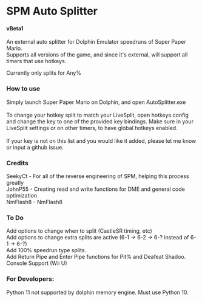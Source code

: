 # SPM Auto Splitter
#### vBeta1
An external auto splitter for Dolphin Emulator speedruns of Super Paper Mario. <br />
Supports all versions of the game, and since it's external, will support all timers that use hotkeys.

Currently only splits for Any%

### How to use
Simply launch Super Paper Mario on Dolphin, and open AutoSplitter.exe <br />
<br />
To change your hotkey split to match your LiveSplit, open hotkeys.config and change the key to one of the provided key bindings. Make sure in your LiveSplit settings or on other timers, to have global hotkeys enabled. <br />
<br />
If your key is not on this list and you would like it added, please let me know or input a github issue.

### Credits
SeekyCt - For all of the reverse engineering of SPM, helping this process greatly <br />
JohnP55 - Creating read and write functions for DME and general code optimization <br />
NmFlash8 - NmFlash8

### To Do
Add options to change when to split (CastleSR timing, etc) <br />
Add options to change extra splits are active (6-1 -> 6-2 -> 6-? instead of 6-1 -> 6-?) <br />
Add 100% speedrun type splits. <br />
Add Return Pipe and Enter Pipe functions for Pit% and Deafeat Shadoo. <br />
Console Support (Wii U)

### For Developers: 
Python 11 not supported by dolphin memory engine. Must use Python 10.